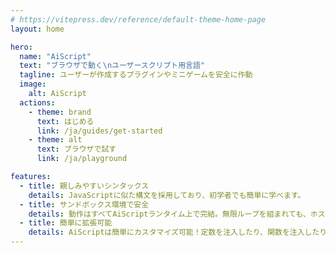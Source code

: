 ```yaml
---
# https://vitepress.dev/reference/default-theme-home-page
layout: home

hero:
  name: "AiScript"
  text: "ブラウザで動く\nユーザースクリプト用言語"
  tagline: ユーザーが作成するプラグインやミニゲームを安全に作動
  image:
    alt: AiScript
  actions:
    - theme: brand
      text: はじめる
      link: /ja/guides/get-started
    - theme: alt
      text: ブラウザで試す
      link: /ja/playground

features:
  - title: 親しみやすいシンタックス
    details: JavaScriptに似た構文を採用しており、初学者でも簡単に学べます。
  - title: サンドボックス環境で安全
    details: 動作はすべてAiScriptランタイム上で完結。無限ループを組まれても、ホストのJavascript環境には影響しません。
  - title: 簡単に拡張可能
    details: AiScriptは簡単にカスタマイズ可能！定数を注入したり、関数を注入したりして、動作を拡張できます。
---
```


